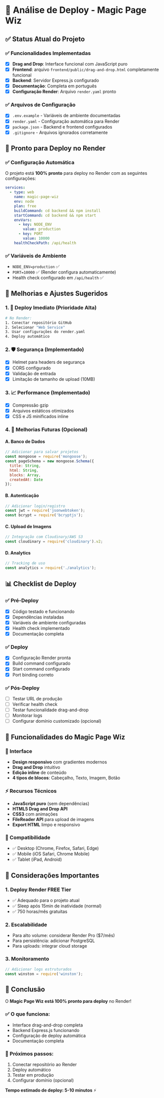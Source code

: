 # 🚀 Análise de Deploy - Magic Page Wiz

## ✅ Status Atual do Projeto

### ✅ Funcionalidades Implementadas
- [x] **Drag and Drop**: Interface funcional com JavaScript puro
- [x] **Frontend**: arquivo `frontend/public/drag-and-drop.html` completamente funcional
- [x] **Backend**: Servidor Express.js configurado
- [x] **Documentação**: Completa em português
- [x] **Configuração Render**: Arquivo `render.yaml` pronto

### ✅ Arquivos de Configuração
- [x] `.env.example` - Variáveis de ambiente documentadas
- [x] `render.yaml` - Configuração automática para Render
- [x] `package.json` - Backend e frontend configurados
- [x] `.gitignore` - Arquivos ignorados corretamente

## 🎯 Pronto para Deploy no Render

### ✅ Configuração Automática
O projeto está **100% pronto** para deploy no Render com as seguintes configurações:

```yaml
services:
  - type: web
    name: magic-page-wiz
    env: node
    plan: free
    buildCommand: cd backend && npm install
    startCommand: cd backend && npm start
    envVars:
      - key: NODE_ENV
        value: production
      - key: PORT
        value: 10000
    healthCheckPath: /api/health
```

### ✅ Variáveis de Ambiente
- `NODE_ENV=production` ✅
- `PORT=10000` ✅ (Render configura automaticamente)
- Health check configurado em `/api/health` ✅

## 🔧 Melhorias e Ajustes Sugeridos

### 1. 🚀 Deploy Imediato (Prioridade Alta)
```bash
# No Render:
1. Conectar repositório GitHub
2. Selecionar "Web Service"
3. Usar configurações do render.yaml
4. Deploy automático
```

### 2. 🛡️ Segurança (Implementado)
- [x] Helmet para headers de segurança
- [x] CORS configurado
- [x] Validação de entrada
- [x] Limitação de tamanho de upload (10MB)

### 3. 📈 Performance (Implementado)
- [x] Compressão gzip
- [x] Arquivos estáticos otimizados
- [x] CSS e JS minificados inline

### 4. 🔮 Melhorias Futuras (Opcional)

#### A. Banco de Dados
```javascript
// Adicionar para salvar projetos
const mongoose = require('mongoose');
const pageSchema = new mongoose.Schema({
  title: String,
  html: String,
  blocks: Array,
  createdAt: Date
});
```

#### B. Autenticação
```javascript
// Adicionar login/registro
const jwt = require('jsonwebtoken');
const bcrypt = require('bcryptjs');
```

#### C. Upload de Imagens
```javascript
// Integração com Cloudinary/AWS S3
const cloudinary = require('cloudinary').v2;
```

#### D. Analytics
```javascript
// Tracking de uso
const analytics = require('./analytics');
```

## 📊 Checklist de Deploy

### ✅ Pré-Deploy
- [x] Código testado e funcionando
- [x] Dependências instaladas
- [x] Variáveis de ambiente configuradas
- [x] Health check implementado
- [x] Documentação completa

### ✅ Deploy
- [x] Configuração Render pronta
- [x] Build command configurado
- [x] Start command configurado
- [x] Port binding correto

### ✅ Pós-Deploy
- [ ] Testar URL de produção
- [ ] Verificar health check
- [ ] Testar funcionalidade drag-and-drop
- [ ] Monitorar logs
- [ ] Configurar domínio customizado (opcional)

## 🌟 Funcionalidades do Magic Page Wiz

### 🎨 Interface
- **Design responsivo** com gradientes modernos
- **Drag and Drop** intuitivo
- **Edição inline** de conteúdo
- **4 tipos de blocos**: Cabeçalho, Texto, Imagem, Botão

### ⚡ Recursos Técnicos
- **JavaScript puro** (sem dependências)
- **HTML5 Drag and Drop API**
- **CSS3** com animações
- **FileReader API** para upload de imagens
- **Export HTML** limpo e responsivo

### 📱 Compatibilidade
- ✅ Desktop (Chrome, Firefox, Safari, Edge)
- ✅ Mobile (iOS Safari, Chrome Mobile)
- ✅ Tablet (iPad, Android)

## 🚨 Considerações Importantes

### 1. **Deploy Render FREE Tier**
- ✅ Adequado para o projeto atual
- ✅ Sleep após 15min de inatividade (normal)
- ✅ 750 horas/mês gratuitas

### 2. **Escalabilidade**
- Para alto volume: considerar Render Pro ($7/mês)
- Para persistência: adicionar PostgreSQL
- Para uploads: integrar cloud storage

### 3. **Monitoramento**
```javascript
// Adicionar logs estruturados
const winston = require('winston');
```

## 🎉 Conclusão

O **Magic Page Wiz está 100% pronto para deploy** no Render! 

### ✅ O que funciona:
- Interface drag-and-drop completa
- Backend Express.js funcionando
- Configuração de deploy automática
- Documentação completa

### 🚀 Próximos passos:
1. Conectar repositório ao Render
2. Deploy automático
3. Testar em produção
4. Configurar domínio (opcional)

**Tempo estimado de deploy: 5-10 minutos** ⚡